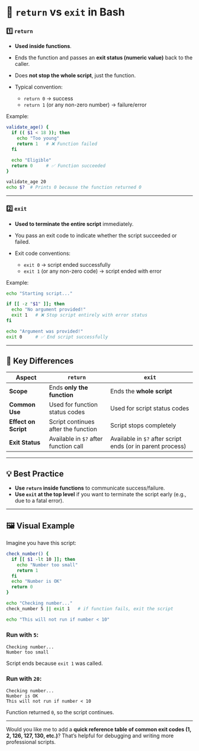 # 🔑 `return` vs `exit` in Bash

### 1️⃣ **`return`**

* **Used inside functions**.
* Ends the function and passes an **exit status (numeric value)** back to the caller.
* Does **not stop the whole script**, just the function.
* Typical convention:

  * `return 0` → success
  * `return 1` (or any non-zero number) → failure/error

Example:

```bash
validate_age() {
  if (( $1 < 18 )); then
    echo "Too young"
    return 1   # ❌ Function failed
  fi

  echo "Eligible"
  return 0     # ✅ Function succeeded
}

validate_age 20
echo $?  # Prints 0 because the function returned 0
```

---

### 2️⃣ **`exit`**

* **Used to terminate the entire script** immediately.
* You pass an exit code to indicate whether the script succeeded or failed.
* Exit code conventions:

  * `exit 0` → script ended successfully
  * `exit 1` (or any non-zero code) → script ended with error

Example:

```bash
echo "Starting script..."

if [[ -z "$1" ]]; then
  echo "No argument provided!"
  exit 1   # ❌ Stop script entirely with error status
fi

echo "Argument was provided!"
exit 0     # ✅ End script successfully
```

---

## 🔎 **Key Differences**

| Aspect               | `return`                              | `exit`                                                     |
| -------------------- | ------------------------------------- | ---------------------------------------------------------- |
| **Scope**            | Ends **only the function**            | Ends the **whole script**                                  |
| **Common Use**       | Used for function status codes        | Used for script status codes                               |
| **Effect on Script** | Script continues after the function   | Script stops completely                                    |
| **Exit Status**      | Available in `$?` after function call | Available in `$?` after script ends (or in parent process) |

---

## 💡 Best Practice

* **Use `return` inside functions** to communicate success/failure.
* **Use `exit` at the top level** if you want to terminate the script early (e.g., due to a fatal error).

---

## 🖼️ Visual Example

Imagine you have this script:

```bash
check_number() {
  if [[ $1 -lt 10 ]]; then
    echo "Number too small"
    return 1
  fi
  echo "Number is OK"
  return 0
}

echo "Checking number..."
check_number 5 || exit 1   # if function fails, exit the script

echo "This will not run if number < 10"
```

### Run with `5`:

```
Checking number...
Number too small
```

Script ends because `exit 1` was called.

### Run with `20`:

```
Checking number...
Number is OK
This will not run if number < 10
```

Function returned `0`, so the script continues.

---

Would you like me to add a **quick reference table of common exit codes (1, 2, 126, 127, 130, etc.)**?
That’s helpful for debugging and writing more professional scripts.
